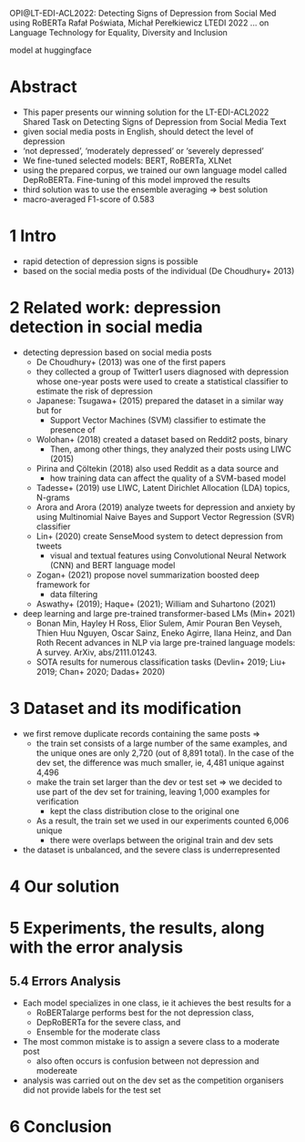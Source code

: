 OPI@LT-EDI-ACL2022: Detecting Signs of Depression from Social Med using RoBERTa
Rafał Poświata, Michał Perełkiewicz
LTEDI 2022 ... on Language Technology for Equality, Diversity and Inclusion

model at huggingface

# Abstract

* This paper presents our winning solution for the LT-EDI-ACL2022 Shared Task
  on Detecting Signs of Depression from Social Media Text
* given social media posts in English, should detect the level of depression
* ‘not depressed’, ‘moderately depressed’ or ‘severely depressed’
* We fine-tuned selected models: BERT, RoBERTa, XLNet
* using the prepared corpus, we trained our own language model called
  DepRoBERTa.  Fine-tuning of this model improved the results
* third solution was to use the ensemble averaging => best solution
* macro-averaged F1-score of 0.583

# 1 Intro

* rapid detection of depression signs is possible
* based on the social media posts of the individual (De Choudhury+ 2013)

# 2 Related work: depression detection in social media

* detecting depression based on social media posts
  * De Choudhury+ (2013) was one of the first papers
  * they collected a group of Twitter1 users diagnosed with depression whose
    one-year posts were used to create a statistical classifier to estimate the
    risk of depression
  * Japanese: Tsugawa+ (2015) prepared the dataset in a similar way but for
    * Support Vector Machines (SVM) classifier to estimate the presence of
  * Wolohan+ (2018) created a dataset based on Reddit2 posts, binary
    * Then, among other things, they analyzed their posts using LIWC (2015)
  * Pirina and Çöltekin (2018) also used Reddit as a data source and
    * how training data can affect the quality of a SVM-based model
  * Tadesse+ (2019) use LIWC, Latent Dirichlet Allocation (LDA) topics, N-grams
  * Arora and Arora (2019) analyze tweets for depression and anxiety by using
    Multinomial Naive Bayes and Support Vector Regression (SVR) classifier
  * Lin+ (2020) create SenseMood system to detect depression from tweets 
    * visual and textual features using 
      Convolutional Neural Network (CNN) and BERT language model
  * Zogan+ (2021) propose novel summarization boosted deep framework for
    * data filtering
  * Aswathy+ (2019); Haque+ (2021); William and Suhartono (2021)
* deep learning and large pre-trained transformer-based LMs (Min+ 2021)
  * Bonan Min, Hayley H Ross, Elior Sulem, Amir Pouran Ben Veyseh,
      Thien Huu Nguyen, Oscar Sainz, Eneko Agirre, Ilana Heinz, and Dan Roth
    Recent advances in NLP via large pre-trained language models: A survey.
    ArXiv, abs/2111.01243.
  * SOTA results for numerous classification tasks
    (Devlin+ 2019; Liu+ 2019; Chan+ 2020; Dadas+ 2020)

# 3 Dataset and its modification

* we first remove duplicate records containing the same posts =>
  * the train set consists of a large number of the same examples, and the
    unique ones are only 2,720 (out of 8,891 total).  In the case of the
    dev set, the difference was much smaller, ie, 4,481 unique against 4,496
  * make the train set larger than the dev or test set
    => we decided to use part of the dev set for training,
    leaving 1,000 examples for verification 
    * kept the class distribution close to the original one
  * As a result, the train set we used in our experiments counted 6,006 unique
    * there were overlaps between the original train and dev sets
* the dataset is unbalanced, and the severe class is underrepresented

# 4 Our solution

# 5 Experiments, the results, along with the error analysis

## 5.4 Errors Analysis

* Each model specializes in one class, ie it achieves the best results for a
  * RoBERTalarge performs best for the not depression class,
  * DepRoBERTa for the severe class, and
  * Ensemble for the moderate class
* The most common mistake is to assign a severe class to a moderate post
  * also often occurs is confusion between not depression and modereate
* analysis was carried out on the dev set
  as the competition organisers did not provide labels for the test set

# 6 Conclusion
